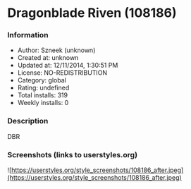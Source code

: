 # Dragonblade Riven (108186)

### Information
- Author: Szneek (unknown)
- Created at: unknown
- Updated at: 12/11/2014, 1:30:51 PM
- License: NO-REDISTRIBUTION
- Category: global
- Rating: undefined
- Total installs: 319
- Weekly installs: 0


### Description
DBR


### Screenshots (links to userstyles.org)
![https://userstyles.org/style_screenshots/108186_after.jpeg](https://userstyles.org/style_screenshots/108186_after.jpeg)


